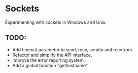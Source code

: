 # Sockets
Experimenting with sockets in Windows and Unix.

## TODO:
- Add timeout parameter to send, recv, sendto and recvfrom.
- Refactor and simplify the API interface.
- Improve the error reporting system.
- Add a global function "gethostname".
